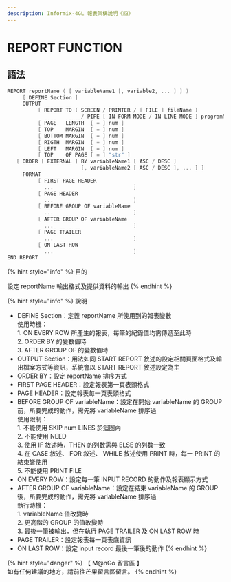 ```yaml
---
description: Informix-4GL 報表架構說明《四》
---
```


# REPORT FUNCTION

## 語法

```objectivec
REPORT reportName ( [ variableName1 [, variable2, ... ] ] )
     [ DEFINE Section ]
     OUTPUT
          [ REPORT TO ( SCREEN / PRINTER / [ FILE ] fileName )
                        / PIPE [ IN FORM MODE / IN LINE MODE ] programName ]
          [ PAGE   LENGTH  [ = ] num ]
          [ TOP    MARGIN  [ = ] num ]
          [ BOTTOM MARGIN  [ = ] num ]
          [ RIGTH  MARGIN  [ = ] num ]
          [ LEFT   MARGIN  [ = ] num ]
          [ TOP    OF PAGE [ = ] "str" ]
   [ ORDER [ EXTERNAL ] BY variableName1 [ ASC / DESC ]
                        [, variableName2 [ ASC / DESC ], ... ] ]
     FORMAT
          [ FIRST PAGE HEADER
            ...                          ]
          [ PAGE HEADER
            ...                          ]
          [ BEFORE GROUP OF variableName
            ...                          ]
          [ AFTER GROUP OF variableName
            ...                          ]
          [ PAGE TRAILER
            ...                          ]
          [ ON LAST ROW
            ...                          ]
END REPORT
```

{% hint style="info" %}
目的

設定 reportName 輸出格式及提供資料的輸出
{% endhint %}

{% hint style="info" %}
說明

* DEFINE Section：定義 reportName 所使用到的報表變數\
  使用時機：\
  1\. ON EVERY ROW 所產生的報表，每筆的紀錄值均需傳遞至此時\
  2\. ORDER BY 的變數值時\
  3\. AFTER GROUP OF 的變數值時
* OUTPUT Section：用法如同 START REPORT 敘述的設定相關頁面格式及輸出檔案方式等資訊，系統會以 START REPORT 敘述設定為主
* ORDER BY：設定 reportName 排序方式
* FIRST PAGE HEADER：設定報表第一頁表頭格式
* PAGE HEADER：設定報表每一頁表頭格式
* BEFORE GROUP OF variableName：設定在開始 variableName 的 GROUP 前，所要完成的動作，需先將 variableName 排序過\
  使用限制：\
  1\. 不能使用 SKIP num LINES 於迴圈內\
  2\. 不能使用 NEED\
  3\. 使用 IF 敘述時，THEN 的列數需與 ELSE 的列數一致\
  4\. 在 CASE 敘述、 FOR 敘述、 WHILE 敘述使用 PRINT 時，每一 PRINT 的結束皆使用\
  5\. 不能使用 PRINT FILE
* ON EVERY ROW：設定每一筆 INPUT RECORD 的動作及報表顯示方式
* AFTER GROUP OF variableName：設定在結束 variableName 的 GROUP 後，所要完成的動作，需先將 variableName 排序過\
  執行時機：\
  1\. variableName 值改變時\
  2\. 更高階的 GROUP 的值改變時\
  3\. 最後一筆被輸出，但在執行 PAGE TRAILER 及 ON LAST ROW 時
* PAGE TRAILER：設定報表每一頁表底資訊
* ON LAST ROW：設定 input record 最後一筆後的動作
{% endhint %}

{% hint style="danger" %}
【 M@nGo 留言區 】\
如有任何建議的地方，請前往芒果留言區留言。
{% endhint %}
